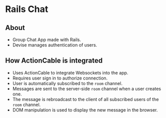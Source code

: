 # Rails Chat

## About
* Group Chat App made with Rails.
* Devise manages authentication of users.

## How ActionCable is integrated
* Uses ActionCable to integrate Websockets into the app.
* Requires user sign in to authorize connection.
* User is automatically subscribed to the `room` channel.
* Messages are sent to the server-side `room` channel when a user creates one.
* The message is rebroadcast to the client of all subscribed users of the `room` channel.
* DOM manipulation is used to display the new message in the browser.